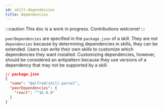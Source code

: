 ```yaml
---
id: skill-dependencies
title: Dependencies
---
```


:::caution
This doc is a work in progress. Contributions welcome!
:::

`peerDependencies` are specified in the `package.json` of a skill. They are not `dependencies` because by determining dependencies in skills, they can be extended. Users can write their own skills to customize which dependencies they want installed. Customizing dependencies, however, should be considered an antipattern because they use versions of a dependency that may not be supported by a skill.

```json
// package.json
{
  "name": "@alfred/skill-parcel",
  "peerDependencies": {
    "react": "^16.0.0"
  }
}
```

